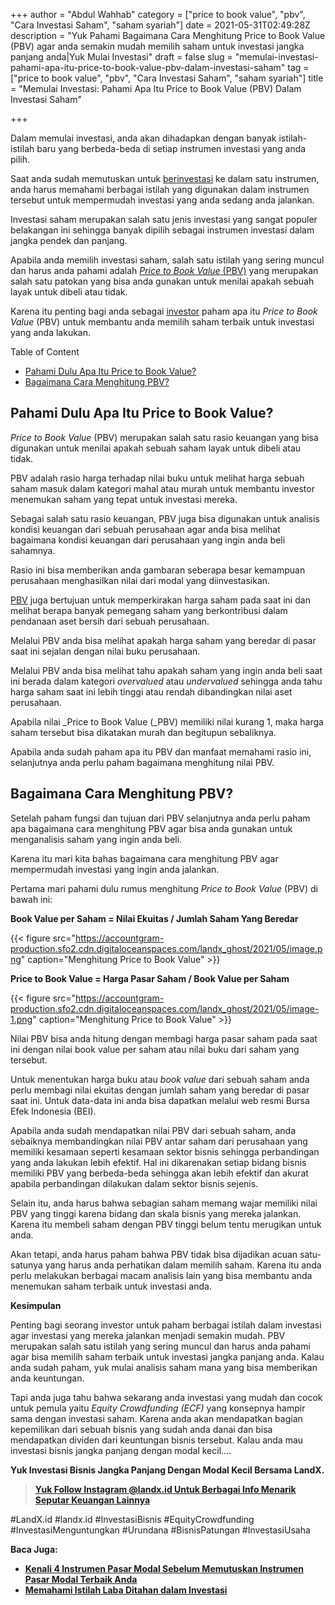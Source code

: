 +++
author = "Abdul Wahhab"
category = ["price to book value", "pbv", "Cara Investasi Saham", "saham syariah"]
date = 2021-05-31T02:49:28Z
description = "Yuk Pahami Bagaimana Cara Menghitung Price to Book Value (PBV) agar anda semakin mudah memilih saham untuk investasi jangka panjang anda|Yuk Mulai Investasi"
draft = false
slug = "memulai-investasi-pahami-apa-itu-price-to-book-value-pbv-dalam-investasi-saham"
tag = ["price to book value", "pbv", "Cara Investasi Saham", "saham syariah"]
title = "Memulai Investasi: Pahami Apa Itu Price to Book Value (PBV) Dalam Investasi Saham"

+++


Dalam memulai investasi, anda akan dihadapkan dengan banyak istilah-istilah baru yang berbeda-beda di setiap instrumen investasi yang anda pilih.

Saat anda sudah memutuskan untuk [berinvestasi](https://landx.id/) ke dalam satu instrumen, anda harus memahami berbagai istilah yang digunakan dalam instrumen tersebut untuk mempermudah investasi yang anda sedang anda jalankan.

Investasi saham merupakan salah satu jenis investasi yang sangat populer belakangan ini sehingga banyak dipilih sebagai instrumen investasi dalam jangka pendek dan panjang.

Apabila anda memilih investasi saham, salah satu istilah yang sering muncul dan harus anda pahami adalah [_Price to Book Value_ (PBV)](https://landx.id/) yang merupakan salah satu patokan yang bisa anda gunakan untuk menilai apakah sebuah layak untuk dibeli atau tidak.

Karena itu penting bagi anda sebagai [investor](https://landx.id/) paham apa itu _Price to Book Value_ (PBV) untuk membantu anda memilih saham terbaik untuk investasi yang anda lakukan.

Table of Content

* [Pahami Dulu Apa Itu Price to Book Value?](#pahami-dulu-apa-itu-price-to-book-value-? )
* [Bagaimana Cara Menghitung PBV?](#bagaimana-cara-menghitung-pbv?)

## Pahami Dulu Apa Itu Price to Book Value?

_Price to Book Value_ (PBV) merupakan salah satu rasio keuangan yang bisa digunakan untuk menilai apakah sebuah saham layak untuk dibeli atau tidak.

PBV adalah rasio harga terhadap nilai buku untuk melihat harga sebuah saham masuk dalam kategori mahal atau murah untuk membantu investor menemukan saham yang tepat untuk investasi mereka.

Sebagai salah satu rasio keuangan, PBV juga bisa digunakan untuk analisis kondisi keuangan dari sebuah perusahaan agar anda bisa melihat bagaimana kondisi keuangan dari perusahaan yang ingin anda beli sahamnya.

Rasio ini bisa memberikan anda gambaran seberapa besar kemampuan perusahaan menghasilkan nilai dari modal yang diinvestasikan.

[PBV](https://landx.id/) juga bertujuan untuk memperkirakan harga saham pada saat ini dan melihat berapa banyak pemegang saham yang berkontribusi dalam pendanaan aset bersih dari sebuah perusahaan.

Melalui PBV anda bisa melihat apakah harga saham yang beredar di pasar saat ini sejalan dengan nilai buku perusahaan.

Melalui PBV anda bisa melihat tahu apakah saham yang ingin anda beli saat ini berada dalam kategori _overvalued_ atau _undervalued_ sehingga anda tahu harga saham saat ini lebih tinggi atau rendah dibandingkan nilai aset perusahaan.

Apabila nilai _Price to Book Value (_PBV) memiliki nilai kurang 1, maka harga saham tersebut bisa dikatakan murah dan begitupun sebaliknya.

Apabila anda sudah paham apa itu PBV dan manfaat memahami rasio ini, selanjutnya anda perlu paham bagaimana menghitung nilai PBV.

## Bagaimana Cara Menghitung PBV?

Setelah paham fungsi dan tujuan dari PBV selanjutnya anda perlu paham apa bagaimana cara menghitung PBV agar bisa anda gunakan untuk menganalisis saham yang ingin anda beli.

Karena itu mari kita bahas bagaimana cara menghitung PBV agar mempermudah investasi yang ingin anda jalankan.

Pertama mari pahami dulu rumus menghitung _Price to Book Value_ (PBV) di bawah ini:

**Book Value per Saham = Nilai Ekuitas / Jumlah Saham Yang Beredar**

{{< figure src="https://accountgram-production.sfo2.cdn.digitaloceanspaces.com/landx_ghost/2021/05/image.png" caption="Menghitung Price to Book Value" >}}

**Price to Book Value = Harga Pasar Saham / Book Value per Saham**

{{< figure src="https://accountgram-production.sfo2.cdn.digitaloceanspaces.com/landx_ghost/2021/05/image-1.png" caption="Menghitung Price to Book Value" >}}

Nilai PBV bisa anda hitung dengan membagi harga pasar saham pada saat ini dengan nilai book value per saham atau nilai buku dari saham yang tersebut.

Untuk menentukan harga buku atau _book value_ dari sebuah saham anda perlu membagi nilai ekuitas dengan jumlah saham yang beredar di pasar saat ini. Untuk data-data ini anda bisa dapatkan melalui web resmi Bursa Efek Indonesia (BEI).

Apabila anda sudah mendapatkan nilai PBV dari sebuah saham, anda sebaiknya membandingkan nilai PBV antar saham dari perusahaan yang memiliki kesamaan seperti kesamaan sektor bisnis sehingga perbandingan yang anda lakukan lebih efektif. Hal ini dikarenakan setiap bidang bisnis memiliki PBV yang berbeda-beda sehingga akan lebih efektif dan akurat apabila perbandingan dilakukan dalam sektor bisnis sejenis.

Selain itu, anda harus bahwa sebagian saham memang wajar memiliki nilai PBV yang tinggi karena bidang dan skala bisnis yang mereka jalankan. Karena itu membeli saham dengan PBV tinggi belum tentu merugikan untuk anda.

Akan tetapi, anda harus paham bahwa PBV tidak bisa dijadikan acuan satu-satunya yang harus anda perhatikan dalam memilih saham. Karena itu anda perlu melakukan berbagai macam analisis lain yang bisa membantu anda menemukan saham terbaik untuk investasi anda.

**Kesimpulan**

Penting bagi seorang investor untuk paham berbagai istilah dalam investasi agar investasi yang mereka jalankan menjadi semakin mudah. PBV merupakan salah satu istilah yang sering muncul dan harus anda pahami agar bisa memilih saham terbaik untuk investasi jangka panjang anda. Kalau anda sudah paham, yuk mulai analisis saham mana yang bisa memberikan anda keuntungan.

Tapi anda juga tahu bahwa sekarang anda investasi yang mudah dan cocok untuk pemula yaitu _Equity Crowdfunding (ECF)_ yang konsepnya hampir sama dengan investasi saham. Karena anda akan mendapatkan bagian kepemilikan dari sebuah bisnis yang sudah anda danai dan bisa mendapatkan dividen dari keuntungan bisnis tersebut. Kalau anda mau investasi bisnis jangka panjang dengan modal kecil….

**Yuk Investasi Bisnis Jangka Panjang Dengan Modal Kecil Bersama LandX.**

> **[Yuk Follow Instagram @landx.id Untuk Berbagai Info Menarik Seputar Keuangan Lainnya](https://instagram.com/landx.id?utm_medium=copy_link)**

#LandX.id	#landx.id	#InvestasiBisnis	#EquityCrowdfunding	#InvestasiMenguntungkan	#Urundana	#BisnisPatungan	#InvestasiUsaha

**Baca Juga:**

* [**Kenali 4 Instrumen Pasar Modal Sebelum Memutuskan Instrumen Pasar Modal Terbaik Anda**](https://landx.id/blog/kenali-4-instrumen-pasar-modal-sebelum-memutuskan-instrumen-pasar-modal-terbaik-anda/)
* [**Memahami Istilah Laba Ditahan dalam Investasi**](https://landx.id/blog/pahami-perbedaan-dividen-dan-capital-gain-sebelum-memulai-investasi/)

